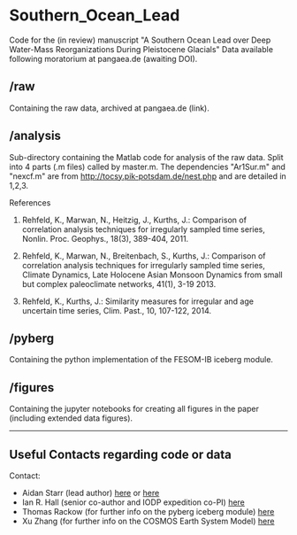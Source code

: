 # Southern_Ocean_Lead
Code for the (in review) manuscript "A Southern Ocean Lead over Deep Water-Mass Reorganizations During Pleistocene Glacials" Data available following moratorium at pangaea.de (awaiting DOI).

## /raw
Containing the raw data, archived at pangaea.de (link).

## /analysis
Sub-directory containing the Matlab code for analysis of the raw data. Split into 4 parts (.m files) called by master.m. The dependencies "Ar1Sur.m" and "nexcf.m" are from http://tocsy.pik-potsdam.de/nest.php and are detailed in 1,2,3.

References
1. Rehfeld, K., Marwan, N., Heitzig, J., Kurths, J.: Comparison of correlation analysis techniques for irregularly sampled time series, Nonlin. Proc. Geophys., 18(3), 389-404, 2011.

2. Rehfeld, K., Marwan, N., Breitenbach, S., Kurths, J.: Comparison of correlation analysis techniques for irregularly sampled time series, Climate Dynamics, Late Holocene Asian Monsoon Dynamics from small but complex paleoclimate networks, 41(1), 3-19 2013.

3. Rehfeld, K., Kurths, J.: Similarity measures for irregular and age uncertain time series, Clim. Past., 10, 107-122, 2014.

## /pyberg
Containing the python implementation of the FESOM-IB iceberg module.

## /figures
Containing the jupyter notebooks for creating all figures in the paper (including extended data figures).

----
## Useful Contacts regarding code or data
Contact:
- Aidan Starr (lead author) [here](StarrA1@Cardiff.ac.uk) or [here](Aidan.M.Starr@gmail.com)
- Ian R. Hall (senior co-author and IODP expedition co-PI) [here](Hall@Cardiff.ac.uk)
- Thomas Rackow (for further info on the pyberg iceberg module) [here](rackow@awi.de)
- Xu Zhang (for further info on the COSMOS Earth System Model) [here](zhang@hotmailcom)

